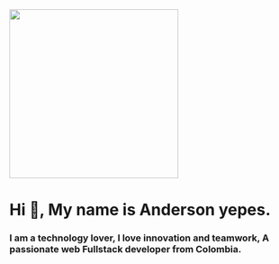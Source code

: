 
 <div id="header" aling="center"> 
    <img src="https://media.giphy.com/media/sk6yL9EGVeAcE/giphy.gif" width="300"/>
    <h1 aling="center">Hi 👋, My name is Anderson yepes.</h1>
        <h3 aling="center">I am a technology lover, I love innovation and teamwork, A passionate web Fullstack developer from Colombia. </h3>
</div>

<img src="https://img.shields.io/archlinux/v/https://www.linkedin.com/in/anderson-yepes-bedoya-830560230//linkedin/linkedin?color=blue&logo=linkedin&style=social" alt="">






<!--
**andersonyepes1998/andersonyepes1998** is a ✨ _special_ ✨ repository because its `README.md` (this file) appears on your GitHub profile.

Here are some ideas to get you started:

- 🔭 I’m currently working on ...
- 🌱 I’m currently learning ...
- 👯 I’m looking to collaborate on ...
- 🤔 I’m looking for help with ...
- 💬 Ask me about ...
- 📫 How to reach me: ...
- 😄 Pronouns: ...
- ⚡ Fun fact: ...
-->
